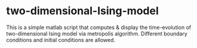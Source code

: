 # two-dimensional-Ising-model
This is a simple matlab script that computes &amp; display the time-evolution of two-dimensional Ising model via metropolis algorithm. Different boundary conditions and initial conditions are allowed.
